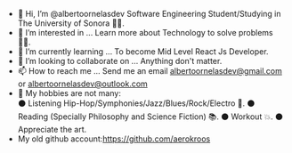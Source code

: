 - 👋 Hi, I’m @albertoornelasdev Software Engineering Student/Studying in The University of Sonora 🏯🌵.
- 👀 I’m interested in ... Learn more about Technology to solve problems 👨‍💻.
- 🌱 I’m currently learning ... To become Mid Level React Js Developer. 
- 💞️ I’m looking to collaborate on ... Anything don't matter. 
- 📫 How to reach me ... Send me an email albertoornelasdev@gmail.com or albertoornelasdev@outlook.com
- 🚀 My hobbies are not many:  
     ⚫ Listening Hip-Hop/Symphonies/Jazz/Blues/Rock/Electro 🎵. 
     ⚫ Reading (Specially Philosophy and Science Fiction) 📚.
     ⚫ Workout 💥.
     ⚫ Appreciate the art.
- My old github account:https://github.com/aerokroos


     

